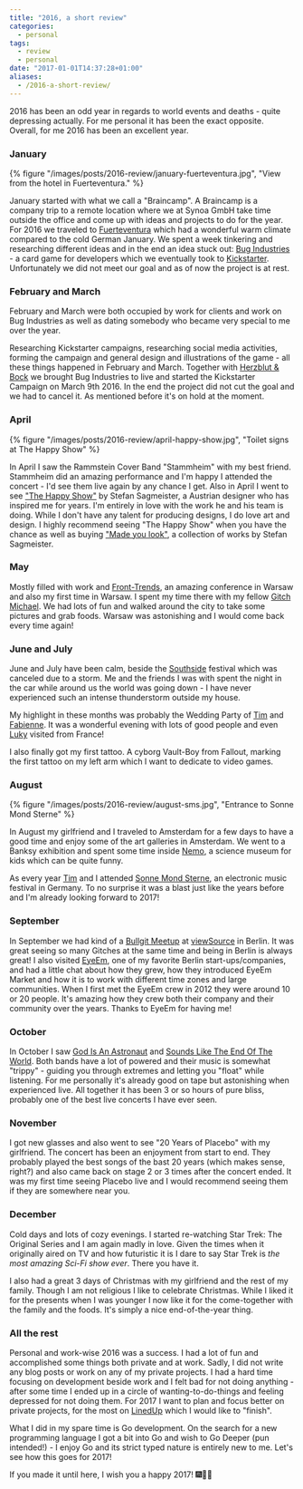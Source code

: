 ```yaml
---
title: "2016, a short review"
categories: 
  - personal
tags:
  - review
  - personal
date: "2017-01-01T14:37:28+01:00"
aliases:
  - /2016-a-short-review/
---
```


2016 has been an odd year in regards to world events and deaths - quite depressing actually. For me personal it has been the exact opposite. Overall, for me 2016 has been an excellent year.

### January

{% figure "/images/posts/2016-review/january-fuerteventura.jpg", "View from the hotel in Fuerteventura." %}

January started with what we call a "Braincamp". A Braincamp is a company trip to a remote location where we at Synoa GmbH take time outside the office and come up with ideas and projects to do for the year. For 2016 we traveled to [Fuerteventura](https://en.wikipedia.org/wiki/Fuerteventura) which had a wonderful warm climate compared to the cold German January. We spent a week tinkering and researching different ideas and in the end an idea stuck out: [Bug Industries](https://bug.industries/) - a card game for developers which we eventually took to [Kickstarter](https://www.kickstarter.com/projects/timpietrusky/bug-industries-a-card-dice-game-for-us-it-nerds?ref=card). Unfortunately we did not meet our goal and as of now the project is at rest.

### February and March

February and March were both occupied by work for clients and work on Bug Industries as well as dating somebody who became very special to me over the year.

Researching Kickstarter campaigns, researching social media activities, forming the campaign and general design and illustrations of the game - all these things happened in February and March. Together with [Herzblut & Bock](http://herzblutundbock.de/) we brought Bug Industries to live and started the Kickstarter Campaign on March 9th 2016. In the end the project did not cut the goal and we had to cancel it. As mentioned before it's on hold at the moment.

### April

{% figure "/images/posts/2016-review/april-happy-show.jpg", "Toilet signs at The Happy Show" %}

In April I saw the Rammstein Cover Band "Stammheim" with my best friend. Stammheim did an amazing performance and I'm happy I attended the concert - I'd see them live again by any chance I get.
Also in April I went to see ["The Happy Show"](http://www.museumangewandtekunst.de/de/museum/ausstellungen/stefan-sagmeister-the-happy-show.html) by Stefan Sagmeister, a Austrian designer who has inspired me for years. I'm entirely in love with the work he and his team is doing. While I don't have any talent for producing designs, I do love art and design. I highly recommend seeing "The Happy Show" when you have the chance as well as buying ["Made you look"](http://amzn.to/2hH78TF), a collection of works by Stefan Sagmeister.

### May

Mostly filled with work and [Front-Trends](https://2017.front-trends.com/), an amazing conference in Warsaw and also my first time in Warsaw. I spent my time there with my fellow [Gitch](https://github.com/bullgit/wiki/wiki/Gitch) [Michael](https://twitter.com/mkuehnel). We had lots of fun and walked around the city to take some pictures and grab foods. Warsaw was astonishing and I would come back every time again!

### June and July

June and July have been calm, beside the [Southside](http://www.southside.de/) festival which was canceled due to a storm. Me and the friends I was with spent the night in the car while around us the world was going down - I have never experienced such an intense thunderstorm outside my house.

My highlight in these months was probably the Wedding Party of [Tim](https://twitter.com/timpietrusky) and [Fabienne](https://twitter.com/FHengesch). It was a wonderful evening with lots of good people and even [Luky](https://twitter.com/LukyVj) visited from France!

I also finally got my first tattoo. A cyborg Vault-Boy from Fallout, marking the first tattoo on my left arm which I want to dedicate to video games.

### August

{% figure "/images/posts/2016-review/august-sms.jpg", "Entrance to Sonne Mond Sterne" %}

In August my girlfriend and I traveled to Amsterdam for a few days to have a good time and enjoy some of the art galleries in Amsterdam. We went to a Banksy exhibition and spent some time inside [Nemo](https://www.nemosciencemuseum.nl/en/), a science museum for kids which can be quite funny.

As every year [Tim](https://twitter.com/timpietrusky) and I attended [Sonne Mond Sterne](http://www.sonnemondsterne.de/), an electronic music festival in Germany. To no surprise it was a blast just like the years before and I'm already looking forward to 2017!

### September

In September we had kind of a [Bullgit Meetup](https://twitter.com/bullgit/status/775988689570856960) at [viewSource](https://viewsourceconf.org/berlin-2016/) in Berlin. It was great seeing so many Gitches at the same time and being in Berlin is always great! I also visited [EyeEm](https://www.eyeem.com/), one of my favorite Berlin start-ups/companies, and had a little chat about how they grew, how they introduced EyeEm Market and how it is to work with different time zones and large communities. When I first met the EyeEm crew in 2012 they were around 10 or 20 people. It's amazing how they crew both their company and their community over the years. Thanks to EyeEm for having me!

### October

In October I saw [God Is An Astronaut](https://soundcloud.com/godisanastronaut) and [Sounds Like The End Of The World](https://www.youtube.com/watch?v=c_QS7z_sGWg&app=desktop). Both bands have a lot of powered and their music is somewhat "trippy" - guiding you through extremes and letting you "float" while listening. For me personally it's already good on tape but astonishing when experienced live. All together it has been 3 or so hours of pure bliss, probably one of the best live concerts I have ever seen.

### November

I got new glasses and also went to see "20 Years of Placebo" with my girlfriend. The concert has been an enjoyment from start to end. They probably played the best songs of the bast 20 years (which makes sense, right?) and also came back on stage 2 or 3 times after the concert ended. It was my first time seeing Placebo live and I would recommend seeing them if they are somewhere near you.

### December

Cold days and lots of cozy evenings. I started re-watching Star Trek: The Original Series and I am again madly in love. Given the times when it originally aired on TV and how futuristic it is I dare to say Star Trek is _the most amazing Sci-Fi show ever_. There you have it.

I also had a great 3 days of Christmas with my girlfriend and the rest of my family. Though I am not religious I like to celebrate Christmas. While I liked it for the presents when I was younger I now like it for the come-together with the family and the foods. It's simply a nice end-of-the-year thing.

### All the rest

Personal and work-wise 2016 was a success. I had a lot of fun and accomplished some things both private and at work. Sadly, I did not write any blog posts or work on any of my private projects. I had a hard time focusing on development beside work and I felt bad for not doing anything - after some time I ended up in a circle of wanting-to-do-things and feeling depressed for not doing them. For 2017 I want to plan and focus better on private projects, for the most on [LinedUp](https://github.com/kevingimbel/LinedUp) which I would like to "finish".

What I did in my spare time is Go development. On the search for a new programming language I got a bit into Go and wish to Go Deeper (pun intended!) - I enjoy Go and its strict typed nature is entirely new to me. Let's see how this goes for 2017!

If you made it until here, I wish you a happy 2017! 🎆🎉🍾
